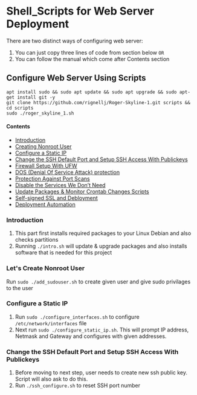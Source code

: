 # Shell_Scripts for Web Server Deployment

There are two distinct ways of configuring web server:
1. You can just copy three lines of code from section below `OR`
2. You can follow the manual which come after Contents section

## Configure Web Server Using Scripts

```
apt install sudo && sudo apt update && sudo apt upgrade && sudo apt-get install git -y
git clone https://github.com/rignellj/Roger-Skyline-1.git scripts && cd scripts
sudo ./roger_skyline_1.sh
```

#### Contents

- [Introduction](#introduction)
- [Creating Nonroot User](#adduser)
- [Configure a Static IP](#staticIP)
- [Change the SSH Default Port and Setup SSH Access With Publickeys](#sshPubkey)
- [Firewall Setup With UFW](#ufw)
- [DOS (Denial Of Service Attack) protection](#DOS)
- [Protection Against Port Scans](#scanSecure)
- [Disable the Services We Don’t Need](#DisableServices)
- [Update Packages & Monitor Crontab Changes Scripts](#cronScript)
- [Self-signed SSL and Debloyment](#apache)
- [Deployment Automation](#automation)

### Introduction <a id="introduction"></a>
1. This part first installs required packages to your Linux Debian and also checks partitions
2. Running `./intro.sh` will update & upgrade packages and also installs software
that is needed for this project

### Let's Create Nonroot User <a id="adduser"></a>
Run `sudo ./add_sudouser.sh` to create given user and give sudo privilages to the user

### Configure a Static IP <a id="staticIP"></a>
1. Run `sudo ./configure_interfaces.sh` to configure `/etc/network/interfaces` file
2. Next run `sudo ./configure_static_ip.sh`. This will prompt IP address, Netmask and Gateway and configures with given addresses.

### Change the SSH Default Port and Setup SSH Access With Publickeys <a id="sshPubkey"></a>
1. Before moving to next step, user needs to create new ssh public key. Script will also ask to do this.
2. Run `./ssh_configure.sh` to reset SSH port number
